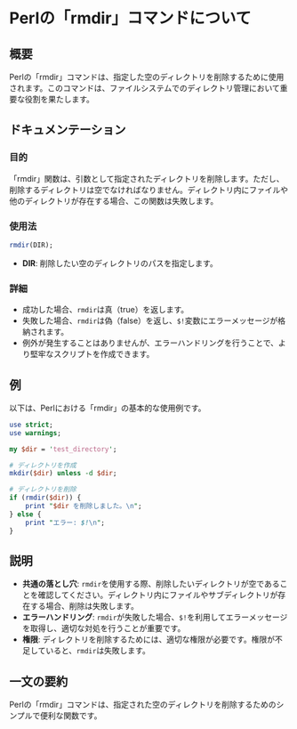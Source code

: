 <!--
Meta Description: # Perlの「rmdir」コマンドについて ## 概要 Perlの「rmdir」コマンドは、指定した空のディレクトリを削除するために使用されます。このコマンドは、ファイルシステムでのディレクトリ管理において重要な役割を果たします。 ## ドキュメンテーション ### 目的 「rmdir」関数は、引...
Meta Keywords: rmdir, dir, perlの, コマンドは, perl
-->

# Perlの「rmdir」コマンドについて

## 概要
Perlの「rmdir」コマンドは、指定した空のディレクトリを削除するために使用されます。このコマンドは、ファイルシステムでのディレクトリ管理において重要な役割を果たします。

## ドキュメンテーション
### 目的
「rmdir」関数は、引数として指定されたディレクトリを削除します。ただし、削除するディレクトリは空でなければなりません。ディレクトリ内にファイルや他のディレクトリが存在する場合、この関数は失敗します。

### 使用法
```perl
rmdir(DIR);
```
- **DIR**: 削除したい空のディレクトリのパスを指定します。

### 詳細
- 成功した場合、`rmdir`は真（true）を返します。
- 失敗した場合、`rmdir`は偽（false）を返し、`$!`変数にエラーメッセージが格納されます。
- 例外が発生することはありませんが、エラーハンドリングを行うことで、より堅牢なスクリプトを作成できます。

## 例
以下は、Perlにおける「rmdir」の基本的な使用例です。

```perl
use strict;
use warnings;

my $dir = 'test_directory';

# ディレクトリを作成
mkdir($dir) unless -d $dir;

# ディレクトリを削除
if (rmdir($dir)) {
    print "$dir を削除しました。\n";
} else {
    print "エラー: $!\n";
}
```

## 説明
- **共通の落とし穴**: `rmdir`を使用する際、削除したいディレクトリが空であることを確認してください。ディレクトリ内にファイルやサブディレクトリが存在する場合、削除は失敗します。
- **エラーハンドリング**: `rmdir`が失敗した場合、`$!`を利用してエラーメッセージを取得し、適切な対処を行うことが重要です。
- **権限**: ディレクトリを削除するためには、適切な権限が必要です。権限が不足していると、`rmdir`は失敗します。

## 一文の要約
Perlの「rmdir」コマンドは、指定された空のディレクトリを削除するためのシンプルで便利な関数です。
